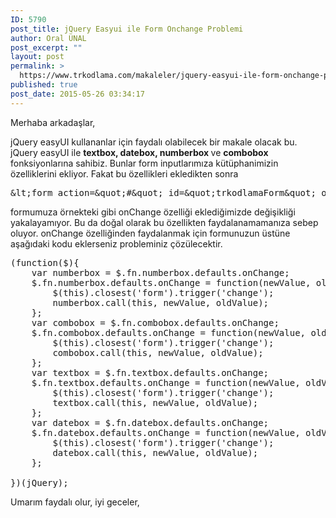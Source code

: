 ```yaml
---
ID: 5790
post_title: jQuery Easyui ile Form Onchange Problemi
author: Oral ÜNAL
post_excerpt: ""
layout: post
permalink: >
  https://www.trkodlama.com/makaleler/jquery-easyui-ile-form-onchange-problemi-5790.html
published: true
post_date: 2015-05-26 03:34:17
---
```

Merhaba arkadaşlar,

jQuery easyUI kullananlar için faydalı olabilecek bir makale olacak bu. jQuery easyUI ile <strong>textbox, datebox, numberbox </strong>ve <b>combobox</b> fonksiyonlarına sahibiz. Bunlar form inputlarımıza kütüphanimizin özelliklerini ekliyor. Fakat bu özellikleri ekledikten sonra

<pre class="lang:html decode:1 " >&amp;lt;form action=&amp;quot;#&amp;quot; id=&amp;quot;trkodlamaForm&amp;quot; onChange=&amp;quot;degisimYapildi()&amp;quot;&amp;gt;</pre>

formumuza örnekteki gibi onChange özelliği eklediğimizde değişikliği yakalayamıyor. Bu da doğal olarak bu özellikten faydalanamamanıza sebep oluyor. onChange özelliğinden faydalanmak için formunuzun üstüne aşağıdaki kodu eklerseniz probleminiz çözülecektir.

<pre class="lang:javascript decode:1 " >(function($){
	var numberbox = $.fn.numberbox.defaults.onChange;
	$.fn.numberbox.defaults.onChange = function(newValue, oldValue){
		$(this).closest('form').trigger('change');
		numberbox.call(this, newValue, oldValue);
	};
	var combobox = $.fn.combobox.defaults.onChange;
	$.fn.combobox.defaults.onChange = function(newValue, oldValue){
		$(this).closest('form').trigger('change');
		combobox.call(this, newValue, oldValue);
	};
	var textbox = $.fn.textbox.defaults.onChange;
	$.fn.textbox.defaults.onChange = function(newValue, oldValue){
		$(this).closest('form').trigger('change');
		textbox.call(this, newValue, oldValue);
	};
	var datebox = $.fn.datebox.defaults.onChange;
	$.fn.datebox.defaults.onChange = function(newValue, oldValue){
		$(this).closest('form').trigger('change');
		datebox.call(this, newValue, oldValue);
	};

})(jQuery);</pre>

Umarım faydalı olur, iyi geceler,